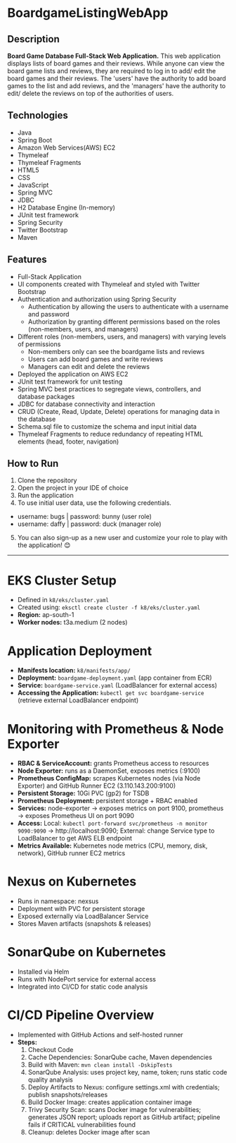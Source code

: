 # BoardgameListingWebApp

## Description

**Board Game Database Full-Stack Web Application.**
This web application displays lists of board games and their reviews. While anyone can view the board game lists and reviews, they are required to log in to add/ edit the board games and their reviews. The 'users' have the authority to add board games to the list and add reviews, and the 'managers' have the authority to edit/ delete the reviews on top of the authorities of users.  

## Technologies

- Java
- Spring Boot
- Amazon Web Services(AWS) EC2
- Thymeleaf
- Thymeleaf Fragments
- HTML5
- CSS
- JavaScript
- Spring MVC
- JDBC
- H2 Database Engine (In-memory)
- JUnit test framework
- Spring Security
- Twitter Bootstrap
- Maven

## Features

- Full-Stack Application
- UI components created with Thymeleaf and styled with Twitter Bootstrap
- Authentication and authorization using Spring Security
  - Authentication by allowing the users to authenticate with a username and password
  - Authorization by granting different permissions based on the roles (non-members, users, and managers)
- Different roles (non-members, users, and managers) with varying levels of permissions
  - Non-members only can see the boardgame lists and reviews
  - Users can add board games and write reviews
  - Managers can edit and delete the reviews
- Deployed the application on AWS EC2
- JUnit test framework for unit testing
- Spring MVC best practices to segregate views, controllers, and database packages
- JDBC for database connectivity and interaction
- CRUD (Create, Read, Update, Delete) operations for managing data in the database
- Schema.sql file to customize the schema and input initial data
- Thymeleaf Fragments to reduce redundancy of repeating HTML elements (head, footer, navigation)

## How to Run

1. Clone the repository
2. Open the project in your IDE of choice
3. Run the application
4. To use initial user data, use the following credentials.
  - username: bugs    |     password: bunny (user role)
  - username: daffy   |     password: duck  (manager role)
5. You can also sign-up as a new user and customize your role to play with the application! 😊
-----------------------------------------------------------------------------------------------------------------------------------------------------------------------------------------

# EKS Cluster Setup
- Defined in `k8/eks/cluster.yaml`
- Created using: `eksctl create cluster -f k8/eks/cluster.yaml`
- **Region:** ap-south-1  
- **Worker nodes:** t3a.medium (2 nodes)

# Application Deployment
- **Manifests location:** `k8/manifests/app/`
- **Deployment:** `boardgame-deployment.yaml` (app container from ECR)  
- **Service:** `boardgame-service.yaml` (LoadBalancer for external access)  
- **Accessing the Application:** `kubectl get svc boardgame-service` (retrieve external LoadBalancer endpoint)

# Monitoring with Prometheus & Node Exporter
- **RBAC & ServiceAccount:** grants Prometheus access to resources  
- **Node Exporter:** runs as a DaemonSet, exposes metrics (:9100)  
- **Prometheus ConfigMap:** scrapes Kubernetes nodes (via Node Exporter) and GitHub Runner EC2 (3.110.143.200:9100)  
- **Persistent Storage:** 10Gi PVC (gp2) for TSDB  
- **Prometheus Deployment:** persistent storage + RBAC enabled  
- **Services:** node-exporter → exposes metrics on port 9100, prometheus → exposes Prometheus UI on port 9090  
- **Access:** Local: `kubectl port-forward svc/prometheus -n monitor 9090:9090` → http://localhost:9090; External: change Service type to LoadBalancer to get AWS ELB endpoint  
- **Metrics Available:** Kubernetes node metrics (CPU, memory, disk, network), GitHub runner EC2 metrics

# Nexus on Kubernetes
- Runs in namespace: nexsus  
- Deployment with PVC for persistent storage  
- Exposed externally via LoadBalancer Service  
- Stores Maven artifacts (snapshots & releases)

# SonarQube on Kubernetes
- Installed via Helm  
- Runs with NodePort service for external access  
- Integrated into CI/CD for static code analysis

# CI/CD Pipeline Overview
- Implemented with GitHub Actions and self-hosted runner  
- **Steps:**  
  1. Checkout Code  
  2. Cache Dependencies: SonarQube cache, Maven dependencies  
  3. Build with Maven: `mvn clean install -DskipTests`  
  4. SonarQube Analysis: uses project key, name, token; runs static code quality analysis  
  5. Deploy Artifacts to Nexus: configure settings.xml with credentials; publish snapshots/releases  
  6. Build Docker Image: creates application container image  
  7. Trivy Security Scan: scans Docker image for vulnerabilities; generates JSON report; uploads report as GitHub artifact; pipeline fails if CRITICAL vulnerabilities found  
  8. Cleanup: deletes Docker image after scan
